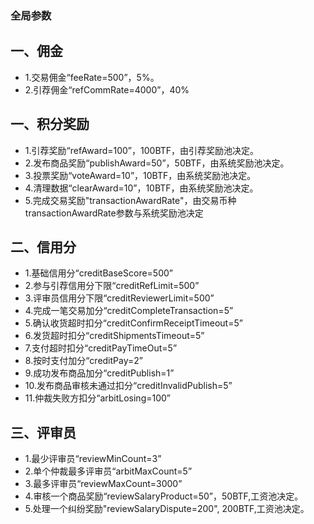 ### 全局参数
## 一、佣金
- 1.交易佣金“feeRate=500”，5%。
- 2.引荐佣金“refCommRate=4000”，40%

## 一、积分奖励
- 1.引荐奖励“refAward=100”，100BTF，由引荐奖励池决定。
- 2.发布商品奖励“publishAward=50”，50BTF，由系统奖励池决定。
- 3.投票奖励“voteAward=10”，10BTF，由系统奖励池决定。
- 4.清理数据“clearAward=10”，10BTF，由系统奖励池决定。
- 5.完成交易奖励"transactionAwardRate"，由交易币种transactionAwardRate参数与系统奖励池决定

## 二、信用分
- 1.基础信用分“creditBaseScore=500”
- 2.参与引荐信用分下限“creditRefLimit=500”
- 3.评审员信用分下限“creditReviewerLimit=500”
- 4.完成一笔交易加分“creditCompleteTransaction=5”
- 5.确认收货超时扣分“creditConfirmReceiptTimeout=5”
- 6.发货超时扣分“creditShipmentsTimeout=5”
- 7.支付超时扣分“creditPayTimeOut=5”
- 8.按时支付加分“creditPay=2”
- 9.成功发布商品加分“creditPublish=1”
- 10.发布商品审核未通过扣分“creditInvalidPublish=5”
- 11.仲裁失败方扣分“arbitLosing=100”

## 三、评审员
- 1.最少评审员“reviewMinCount=3”
- 2.单个仲裁最多评审员“arbitMaxCount=5”
- 3.最多评审员“reviewMaxCount=3000”
- 4.审核一个商品奖励“reviewSalaryProduct=50”，50BTF,工资池决定。
- 5.处理一个纠纷奖励"reviewSalaryDispute=200", 200BTF,工资池决定。
